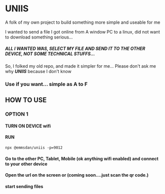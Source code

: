 # UNIIS

A folk of my own project to build something more simple and useable for me

I wanted to send a file I got online from A window PC to a linux, did not want to download something serious...

##### ALL I WANTED WAS, SELECT MY FILE AND SEND IT TO THE OTHER DEVICE, NOT SOME TECHNICAL STUFFS...

So, I folked my old repo, and made it simpler for me...
Please don't ask me why **_UNIIS_** because I don't know

### Use if you want... simple as A to F

## HOW TO USE

### OPTION 1

#### TURN ON DEVICE wifi

#### RUN

```
npx @emmsdan/uniis -p=9012
```

#### Go to the other PC, Tablet, Mobile (ok anything wifi enabled) and connect to your other device

#### Open the url on the screen or (coming soon....just scan the qr code.)

#### start sending files
